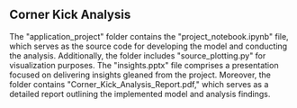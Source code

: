 ## Corner Kick Analysis
The "application_project" folder contains the "project_notebook.ipynb" file, which serves as the source code for developing the model and conducting the analysis. Additionally, the folder includes "source_plotting.py" for visualization purposes. The "insights.pptx" file comprises a presentation focused on delivering insights gleaned from the project. Moreover, the folder contains "Corner_Kick_Analysis_Report.pdf," which serves as a detailed report outlining the implemented model and analysis findings.
